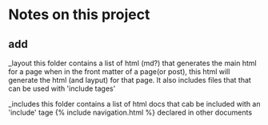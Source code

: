 # Notes on this project

## add

_layout    this folder contains a list of html (md?) that generates the main html for a page
            when in the front matter of a page(or post), this html will generate the html (and layput) for that page. It also includes files that that can be used with 'include tages'

_includes   this folder contains  a list of html docs that cab be included with an 'include' tage
                {% include navigation.html %}  declared in other documents